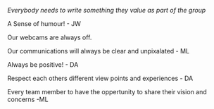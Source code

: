 *Everybody needs to write something they value as part of the group*

A Sense of humour! - JW

Our webcams are always off.

Our communications will always be clear and unpixalated - ML

Always be positive! - DA

Respect each others different view points and experiences - DA

Every team member to have the oppertunity to share their vision and concerns -ML
